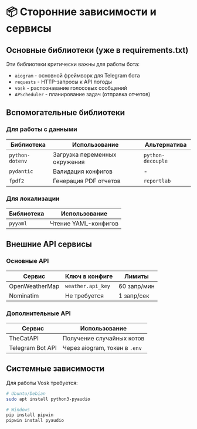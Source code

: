 # 📦 Сторонние зависимости и сервисы

## Основные библиотеки (уже в requirements.txt)
Эти библиотеки критически важны для работы бота:
- `aiogram` - основной фреймворк для Telegram бота
- `requests` - HTTP-запросы к API погоды
- `vosk` - распознавание голосовых сообщений
- `APScheduler` - планирование задач (отправка отчетов)

## Вспомогательные библиотеки
### Для работы с данными
| Библиотека       | Использование                     | Альтернатива      |
|------------------|-----------------------------------|-------------------|
| `python-dotenv`  | Загрузка переменных окружения     | `python-decouple` |
| `pydantic`       | Валидация конфигов                | -                 |
| `fpdf2`          | Генерация PDF отчетов             | `reportlab`       |

### Для локализации
| Библиотека       | Использование                     |
|------------------|-----------------------------------|
| `pyyaml`         | Чтение YAML-конфигов              |

## Внешние API сервисы
### Основные API
| Сервис           | Ключ в конфиге       | Лимиты            |
|------------------|----------------------|-------------------|
| OpenWeatherMap   | `weather.api_key`    | 60 запр/мин       |
| Nominatim        | Не требуется         | 1 запр/сек        |

### Дополнительные API
| Сервис           | Использование                     |
|------------------|-----------------------------------|
| TheCatAPI        | Получение случайных котов         |
| Telegram Bot API | Через aiogram, токен в `.env`     |

## Системные зависимости
Для работы Vosk требуется:
```bash
# Ubuntu/Debian
sudo apt install python3-pyaudio

# Windows
pip install pipwin
pipwin install pyaudio